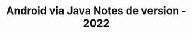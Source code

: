 ﻿---
title: Android via Java Notes de version - 2022
type: docs
weight: 8
url: /fr/java/android-via-java-release-notes-2022/
---
